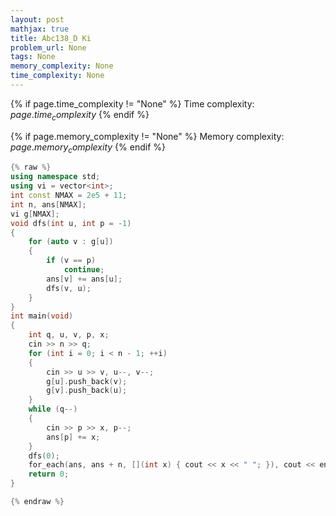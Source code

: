 ```yaml
---
layout: post
mathjax: true
title: Abc138_D Ki
problem_url: None
tags: None
memory_complexity: None
time_complexity: None
---
```




{% if page.time_complexity != "None" %}
Time complexity: ${{ page.time_complexity }}$
{% endif %}

{% if page.memory_complexity != "None" %}
Memory complexity: ${{ page.memory_complexity }}$
{% endif %}

```cpp
{% raw %}
using namespace std;
using vi = vector<int>;
int const NMAX = 2e5 + 11;
int n, ans[NMAX];
vi g[NMAX];
void dfs(int u, int p = -1)
{
    for (auto v : g[u])
    {
        if (v == p)
            continue;
        ans[v] += ans[u];
        dfs(v, u);
    }
}
int main(void)
{
    int q, u, v, p, x;
    cin >> n >> q;
    for (int i = 0; i < n - 1; ++i)
    {
        cin >> u >> v, u--, v--;
        g[u].push_back(v);
        g[v].push_back(u);
    }
    while (q--)
    {
        cin >> p >> x, p--;
        ans[p] += x;
    }
    dfs(0);
    for_each(ans, ans + n, [](int x) { cout << x << " "; }), cout << endl;
    return 0;
}

{% endraw %}
```